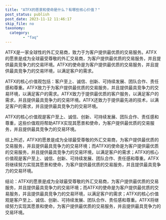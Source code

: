 ```yaml
---
title: "ATFX的愿景和使命是什么？有哪些核心价值？"
post_status: publish
post_date: 2023-11-12 11:46:17
skip_file: no
taxonomy:
  category:
        - "faq"
---
```


ATFX是一家全球性的外汇交易商，致力于为客户提供最优质的交易服务。ATFX的愿景是成为全球最受尊敬的外汇交易商，为客户提供最优质的交易服务，并且提供最具竞争力的交易环境。ATFX的使命是为客户提供最优质的交易服务，并且提供最具竞争力的交易环境，以满足客户的需求。

ATFX的核心价值观包括：客户至上、诚信、创新、可持续发展、团队合作、责任感和尊重。ATFX致力于为客户提供最优质的交易服务，并且提供最具竞争力的交易环境，以满足客户的需求。ATFX致力于提供最优质的客户服务，以满足客户的需求，并且提供最具竞争力的交易环境。ATFX还致力于提供最先进的技术，以满足客户的需求，并且提供最具竞争力的交易环境。

ATFX的核心价值观是客户至上、诚信、创新、可持续发展、团队合作、责任感和尊重，这些价值观将帮助ATFX实现其愿景和使命，为客户提供最优质的交易服务，并且提供最具竞争力的交易环境。

综上所述，ATFX的愿景是成为全球最受尊敬的外汇交易商，为客户提供最优质的交易服务，并且提供最具竞争力的交易环境；而ATFX的使命是为客户提供最优质的交易服务，并且提供最具竞争力的交易环境，以满足客户的需求；ATFX的核心价值观是客户至上、诚信、创新、可持续发展、团队合作、责任感和尊重。ATFX将继续努力实现其愿景和使命，为客户提供最优质的交易服务，并且提供最具竞争力的交易环境。

结论：ATFX的愿景是成为全球最受尊敬的外汇交易商，为客户提供最优质的交易服务，并且提供最具竞争力的交易环境；而ATFX的使命是为客户提供最优质的交易服务，并且提供最具竞争力的交易环境，以满足客户的需求；ATFX的核心价值观是客户至上、诚信、创新、可持续发展、团队合作、责任感和尊重。ATFX将继续努力实现其愿景和使命，为客户提供最优质的交易服务，并且提供最具竞争力的交易环境。
